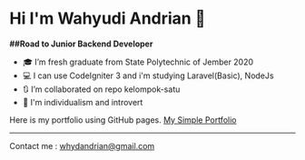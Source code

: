 # Hi I'm Wahyudi Andrian 👋
**##Road to Junior Backend Developer**

- 🎓 I’m fresh graduate from State Polytechnic of Jember 2020
- 💻 I can use CodeIgniter 3 and i'm studying Laravel(Basic), NodeJs
- 🔃 I’m collaborated on repo kelompok-satu
- 👦 I'm individualism and introvert

Here is my portfolio using GitHub pages.
[My Simple Portfolio](http://whydandrian.github.io/)

---

Contact me : <whydandrian@gmail.com>
<!--
**Whydandrian/Whydandrian** is a ✨ _special_ ✨ repository because its `README.md` (this file) appears on your GitHub profile.

- 🔭 I’m fresh graduate from State Polytechnic of Jember 2020
- 🌱 I’m currently learning ...
- 👯 I’m collaborated on repo kelompok-satu
- ⚡ I'm individualism and introvert

Here is my simple portfolio using GitHub pages
[My Simple Portfolio](http://whydandrian.github.io/)
-->
